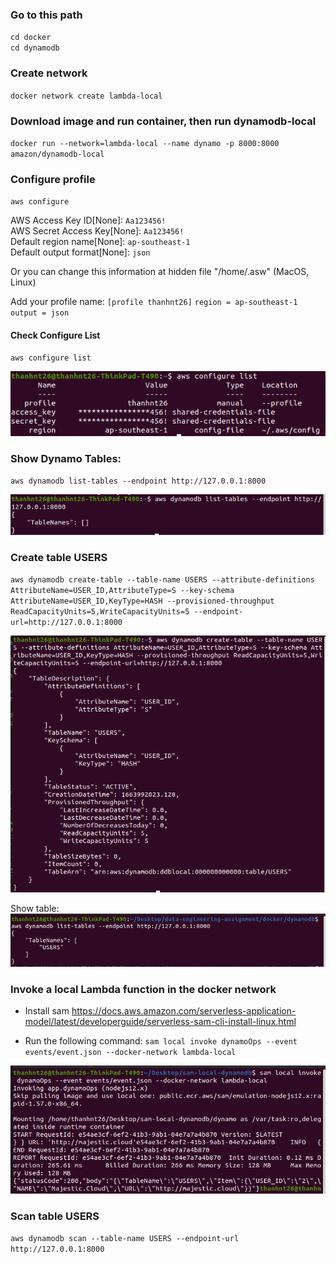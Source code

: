 ### Go to this path

`cd docker` \
`cd dynamodb`

### Create network

`docker network create lambda-local`

### Download image and run container, then run dynamodb-local

`docker run --network=lambda-local --name dynamo -p 8000:8000 amazon/dynamodb-local`

### Configure profile

`aws configure`

AWS Access Key ID[None]: `Aa123456!` \
AWS Secret Access Key[None]: `Aa123456!` \
Default region name[None]: `ap-southeast-1` \
Default output format[None]: `json`

Or you can change this information at hidden file "/home/.asw" (MacOS, Linux)

Add your profile name:
`[profile thanhnt26]`
`region = ap-southeast-1`
`output = json`

#### Check Configure List

`aws configure list`

![DynamoDB Configure List](../../../images/dynamodb-cofig-list.png "configure list")

### Show Dynamo Tables:

`aws dynamodb list-tables --endpoint http://127.0.0.1:8000`

![DynamoDB Table List](../../../images/dynamodb-show-table-list.png "Table List")

### Create table USERS

`aws dynamodb create-table --table-name USERS --attribute-definitions AttributeName=USER_ID,AttributeType=S --key-schema AttributeName=USER_ID,KeyType=HASH --provisioned-throughput ReadCapacityUnits=5,WriteCapacityUnits=5 --endpoint-url=http://127.0.0.1:8000`

![DynamoDB Create Table USER](../../../images/dynamodb-create-table-user.png "Create Table")

Show table:
![DynamoDB Create Table USER](../../../images/dynamodb-create-table-user-2.png "Create Table")

### Invoke a local Lambda function in the docker network

- Install sam
  https://docs.aws.amazon.com/serverless-application-model/latest/developerguide/serverless-sam-cli-install-linux.html

- Run the following command:
  `sam local invoke dynamoOps --event events/event.json --docker-network lambda-local`

![DynamoDB Invoke Local Lambda](../../../images/dynamodb-invoke-local-lambda.png "DynamoDB Invoke Local Lambda")

### Scan table USERS

`aws dynamodb scan --table-name USERS --endpoint-url http://127.0.0.1:8000 `
